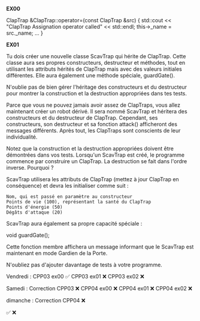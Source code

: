 **EX00**

ClapTrap &ClapTrap::operator=(const ClapTrap &src)
{
	std::cout << "ClapTrap Assignation operator called" << std::endl;
	this->_name = src._name;
	...
}

**EX01**

Tu dois créer une nouvelle classe ScavTrap qui hérite de ClapTrap. Cette classe aura ses propres constructeurs, destructeur et méthodes, tout en utilisant les attributs hérités de ClapTrap mais avec des valeurs initiales différentes. Elle aura également une méthode spéciale, guardGate().

N'oublie pas de bien gérer l'héritage des constructeurs et du destructeur pour montrer la construction et la destruction appropriées dans tes tests.



Parce que vous ne pouvez jamais avoir assez de ClapTraps, vous allez maintenant créer un robot dérivé. Il sera nommé ScavTrap et héritera des constructeurs et du destructeur de ClapTrap. Cependant, ses constructeurs, son destructeur et sa fonction attack() afficheront des messages différents. Après tout, les ClapTraps sont conscients de leur individualité.

Notez que la construction et la destruction appropriées doivent être démontrées dans vos tests. Lorsqu'un ScavTrap est créé, le programme commence par construire un ClapTrap. La destruction se fait dans l'ordre inverse. Pourquoi ?

ScavTrap utilisera les attributs de ClapTrap (mettez à jour ClapTrap en conséquence) et devra les initialiser comme suit :

    Nom, qui est passé en paramètre au constructeur
    Points de vie (100), représentant la santé du ClapTrap
    Points d'énergie (50)
    Dégâts d'attaque (20)

ScavTrap aura également sa propre capacité spéciale :

void guardGate();

Cette fonction membre affichera un message informant que le ScavTrap est maintenant en mode Gardien de la Porte.

N'oubliez pas d'ajouter davantage de tests à votre programme.


Vendredi : 
 CPP03 ex00 ✅
 CPP03 ex01 ❌
 CPP03 ex02 ❌

Samedi :
 Correction CPP03 ❌
 CPP04 ex00 ❌
 CPP04 ex01 ❌
 CPP04 ex02 ❌

dimanche : 
 Correction CPP04 ❌


✅ ❌
